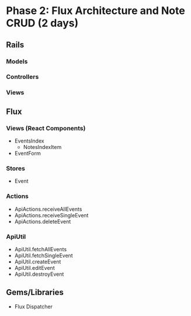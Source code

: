 # Phase 2: Flux Architecture and Note CRUD (2 days)

## Rails
### Models

### Controllers

### Views

## Flux
### Views (React Components)
* EventsIndex
  - NotesIndexItem
* EventForm

### Stores
* Event

### Actions
* ApiActions.receiveAllEvents
* ApiActions.receiveSingleEvent
* ApiActions.deleteEvent

### ApiUtil
* ApiUtil.fetchAllEvents
* ApiUtil.fetchSingleEvent
* ApiUtil.createEvent
* ApiUtil.editEvent
* ApiUtil.destroyEvent

## Gems/Libraries
* Flux Dispatcher
